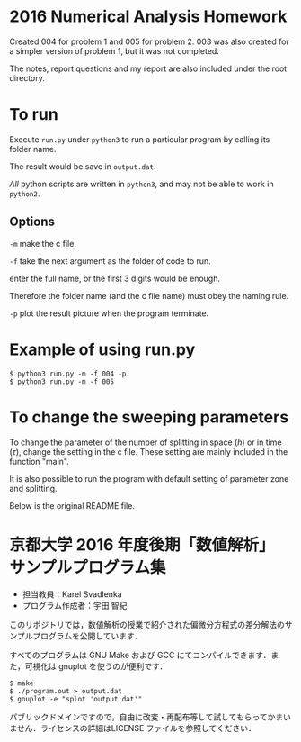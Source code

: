 # 2016 Numerical Analysis Homework

Created 004 for problem 1 and 005 for problem 2.
003 was also created for a simpler version of problem 1, but it was not completed.

The notes, report questions and my report are also included under the root directory.

# To run 

Execute `run.py` under `python3` to run a particular program by calling its folder name.

The result would be save in `output.dat`.

*All* python scripts are written in `python3`, and may not be able to work in `python2`.

## Options

`-m` make the c file.


`-f` take the next argument as the folder of code to run.

enter the full name, or the first 3 digits would be enough.

Therefore the folder name (and the c file name) must obey the naming rule.

`-p` plot the result picture when the program terminate.  


# Example of using run.py

```
$ python3 run.py -m -f 004 -p
$ python3 run.py -m -f 005
```

# To change the sweeping parameters

To change the parameter of the number of splitting in space ($h$) or in time ($\tau$), change the setting in the c file. These setting are mainly included in the function "main".

It is also possible to run the program with default setting of parameter zone and splitting.

Below is the original README file.

# 京都大学 2016 年度後期「数値解析」 サンプルプログラム集
- 担当教員：Karel Svadlenka
- プログラム作成者：宇田 智紀

このリポジトリでは，数値解析の授業で紹介された偏微分方程式の差分解法のサンプルプログラムを公開しています．

すべてのプログラムは GNU Make および GCC にてコンパイルできます．また，可視化は gnuplot を使うのが便利です．

```
$ make
$ ./program.out > output.dat
$ gnuplot -e "splot 'output.dat'"
```

パブリックドメインですので，自由に改変・再配布等して試してもらってかまいません．ライセンスの詳細はLICENSE ファイルを参照してください．


